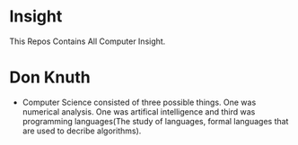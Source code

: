 # Insight
This Repos Contains All Computer Insight.

# Don Knuth

- Computer Science consisted of three possible things. One was numerical analysis. One was artifical intelligence and third was programming languages(The study of languages, formal languages that are used to decribe algorithms). 
